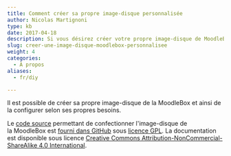 ```yaml
---
title: Comment créer sa propre image-disque personnalisée
author: Nicolas Martignoni
type: kb
date: 2017-04-18
description: Si vous désirez créer votre propre image-disque de MoodleBox, voici les informations souhaitées
slug: creer-une-image-disque-moodlebox-personnalisee
weight: 4
categories:
  - À propos
aliases:
  - fr/diy

---
```

Il est possible de créer sa propre image-disque de la MoodleBox et ainsi de la configurer selon ses propres besoins.

Le [code source][1] permettant de confectionner l'image-disque de la MoodleBox est [fourni dans GitHub][1] sous [licence GPL][2]. La documentation est disponible sous licence [Creative Commons Attribution-NonCommercial-ShareAlike 4.0 International][3].

 [1]: https://github.com/moodlebox/moodlebox
 [2]: https://www.gnu.org/licenses/gpl-3.0.fr.html
 [3]: https://creativecommons.org/licenses/by-nc-sa/4.0/
